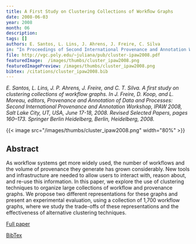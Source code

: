 ```yaml
---
title: A First Study on Clustering Collections of Workﬂow Graphs
date: 2008-06-03
year: 2008
month: 06
description:
tags: []
authors: E. Santos, L. Lins, J. Ahrens, J. Freire, C. Silva
in: "In Proceedings of Second International Provenance and Annotation Workshop (IPAW ’08), vol. 5272/2008, pp. 160–173"
file: http://vgc.poly.edu/~juliana/pub/cluster-ipaw2008.pdf
featuredImage:  /images/thumbs/cluster_ipaw2008.png
featuredImagePreview: /images/thumbs/cluster_ipaw2008.png
bibtex: /citations/cluster_ipaw2008.bib
---
```


*E. Santos, L. Lins, J. P. Ahrens, J. Freire, and C. T. Silva. A first study on clustering collections of workflow graphs. In J. Freire, D. Koop, and L. Moreau, editors, Provenance and Annotation of Data and Processes: Second International Provenance and Annotation Workshop, IPAW 2008, Salt Lake City, UT, USA, June 17-18, 2008. Revised Selected Papers, pages 160–173. Springer Berlin Heidelberg, Berlin, Heidelberg, 2008.*

{{< image src="/images/thumbs/cluster_ipaw2008.png" width="80%" >}}

## Abstract

As workflow systems get more widely used, the number of workflows and the volume of provenance they generate has grown considerably. New tools and infrastructure are needed to allow users to interact with, reason about, and re-use this information. In this paper, we explore the use of clustering techniques to organize large collections of workflow and provenance graphs. We propose two different representations for these graphs and present an experimental evaluation, using a collection of 1,700 workflow graphs, where we study the trade-offs of these representations and the effectiveness of alternative clustering techniques.

[Full paper](http://vgc.poly.edu/~juliana/pub/cluster-ipaw2008.pdf)

[BibTex](/citations/cluster_ipaw2008.bib)
